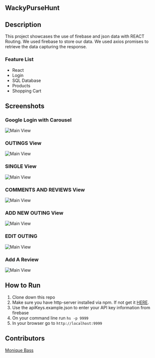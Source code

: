  ## WackyPurseHunt
## Description
This project showcases the use of firebase and json data with REACT Routing. We used firebase to store our data. We used axios promises to retrieve the data capturing the response.

### Feature List
- React
- Login
- SQL Database
- Products
- Shopping Cart


## Screenshots
### Google Login with Carousel
![Main View](./screenshots/POBO1.PNG)
### OUTINGS View
![Main View](./screenshots/POBO2.PNG)
### SINGLE View
![Main View](./screenshots/POBO3.PNG)
### COMMENTS AND REVIEWS View
![Main View](./screenshots/POBO6.PNG)
### ADD NEW OUTING View
![Main View](./screenshots/POBO5.PNG)
### EDIT OUTING
![Main View](./screenshots/POBO4.PNG)
### Add A Review
![Main View](./screenshots/POBO7.PNG)

## How to Run
1. Clone down this repo
1. Make sure you have http-server installed via npm. If not get it [HERE](https://www.npmjs.com/package/http-server).
1. Use the apiKeys.example.json to enter your API key information from firebase
1. On your command line run `hs -p 9999`
1. In your browser go to `http://localhost:9999`

## Contributors

[Monique Bass](https://github.com/Nikababy01)